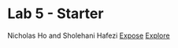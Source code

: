 # Lab 5 - Starter
Nicholas Ho and Sholehani Hafezi
[Expose](https://nickho2048.github.io/Lab5_Starter/expose.html)
[Explore](https://nickho2048.github.io/Lab5_Starter/explore.html)
